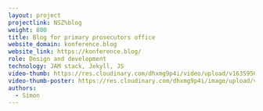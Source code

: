 ```yaml
---
layout: project
projectlink: NSZ%blog
weight: 800
title: Blog for primary prosecutors office
website_domain: konference.blog
website_link: https://konference.blog/
role: Design and development
technology: JAM stack, Jekyll, JS
video-thumb: https://res.cloudinary.com/dhxmg9p4i/video/upload/v1635950873/loners/blog.mp4
video-thumb-poster: https://res.cloudinary.com/dhxmg9p4i/image/upload/v1635950859/loners/vk-_2021-11-03_at_15.42.36.jpg
authors:
  - Simon
---
```

